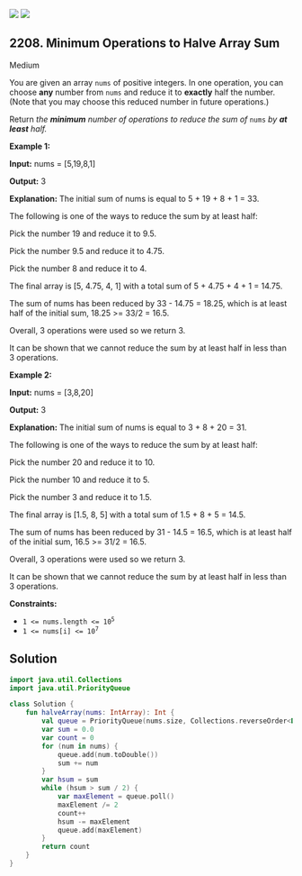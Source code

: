 [![](https://img.shields.io/github/stars/javadev/LeetCode-in-Kotlin?label=Stars&style=flat-square)](https://github.com/javadev/LeetCode-in-Kotlin)
[![](https://img.shields.io/github/forks/javadev/LeetCode-in-Kotlin?label=Fork%20me%20on%20GitHub%20&style=flat-square)](https://github.com/javadev/LeetCode-in-Kotlin/fork)

## 2208\. Minimum Operations to Halve Array Sum

Medium

You are given an array `nums` of positive integers. In one operation, you can choose **any** number from `nums` and reduce it to **exactly** half the number. (Note that you may choose this reduced number in future operations.)

Return _the **minimum** number of operations to reduce the sum of_ `nums` _by **at least** half._

**Example 1:**

**Input:** nums = [5,19,8,1]

**Output:** 3

**Explanation:** The initial sum of nums is equal to 5 + 19 + 8 + 1 = 33.

The following is one of the ways to reduce the sum by at least half:

Pick the number 19 and reduce it to 9.5.

Pick the number 9.5 and reduce it to 4.75.

Pick the number 8 and reduce it to 4.

The final array is [5, 4.75, 4, 1] with a total sum of 5 + 4.75 + 4 + 1 = 14.75.

The sum of nums has been reduced by 33 - 14.75 = 18.25, which is at least half of the initial sum, 18.25 >= 33/2 = 16.5.

Overall, 3 operations were used so we return 3.

It can be shown that we cannot reduce the sum by at least half in less than 3 operations. 

**Example 2:**

**Input:** nums = [3,8,20]

**Output:** 3

**Explanation:** The initial sum of nums is equal to 3 + 8 + 20 = 31.

The following is one of the ways to reduce the sum by at least half:

Pick the number 20 and reduce it to 10.

Pick the number 10 and reduce it to 5.

Pick the number 3 and reduce it to 1.5.

The final array is [1.5, 8, 5] with a total sum of 1.5 + 8 + 5 = 14.5.

The sum of nums has been reduced by 31 - 14.5 = 16.5, which is at least half of the initial sum, 16.5 >= 31/2 = 16.5.

Overall, 3 operations were used so we return 3.

It can be shown that we cannot reduce the sum by at least half in less than 3 operations. 

**Constraints:**

*   <code>1 <= nums.length <= 10<sup>5</sup></code>
*   <code>1 <= nums[i] <= 10<sup>7</sup></code>

## Solution

```kotlin
import java.util.Collections
import java.util.PriorityQueue

class Solution {
    fun halveArray(nums: IntArray): Int {
        val queue = PriorityQueue(nums.size, Collections.reverseOrder<Double>())
        var sum = 0.0
        var count = 0
        for (num in nums) {
            queue.add(num.toDouble())
            sum += num
        }
        var hsum = sum
        while (hsum > sum / 2) {
            var maxElement = queue.poll()
            maxElement /= 2
            count++
            hsum -= maxElement
            queue.add(maxElement)
        }
        return count
    }
}
```